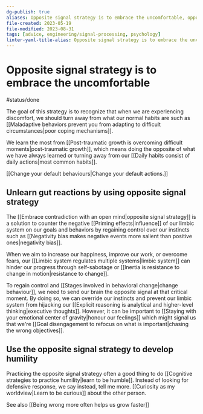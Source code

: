 ```yaml
---
dg-publish: true
aliases: Opposite signal strategy is to embrace the uncomfortable, opposite of our natural reactions, natural reactions, opposite signal strategy, doing the opposite is opposite signal strategy, doing the opposite, embracing discomfort through opposite signal strategy, OSS, counteracting behavior, unlearn behaviour, do things differently, natural instinct, regular habits, Do what is uncomfortable, doing the usual, React in the opposite way using the Opposite Signal Strategy., react in the opposite way, Combat a poor tendency using the Opposite Signal Strategy, doing something differently from the usual, Change your default behaviours through the opposite signal strategy., changing default behaviour
file-created: 2023-05-19
file-modified: 2023-08-31
tags: [advice, engineering/signal-processing, psychology]
linter-yaml-title-alias: Opposite signal strategy is to embrace the uncomfortable
---
```


# Opposite signal strategy is to embrace the uncomfortable

#status/done

The goal of this strategy is to recognize that when we are experiencing discomfort, we should turn away from what our normal habits are such as [[Maladaptive behaviors prevent you from adapting to difficult circumstances|poor coping mechanisms]].

We learn the most from [[Post-traumatic growth is overcoming difficult moments|post-traumatic growth]], which means doing the opposite of what we have always learned or turning away from our [[Daily habits consist of daily actions|most common habits]].

[[Change your default behaviours|Change your default actions.]]

## Unlearn gut reactions by using opposite signal strategy

The [[Embrace contradiction with an open mind|opposite signal strategy]] is a solution to counter the negative [[Priming effects|influence]] of our limbic system on our goals and behaviors by regaining control over our instincts such as [[Negativity bias makes negative events more salient than positive ones|negativity bias]].

When we aim to increase our happiness, improve our work, or overcome fears, our [[Limbic system regulates multiple systems|limbic system]] can hinder our progress through self-sabotage or [[Inertia is resistance to change in motion|resistance to change]].

To regain control and [[Stages involved in behavioral change|change behaviour]], we need to send our brain the opposite signal at that critical moment. By doing so, we can override our instincts and prevent our limbic system from hijacking our [[Explicit reasoning is analytical and higher-level thinking|executive thoughts]]. However, it can be important to [[Staying with your emotional center of gravity|honour our feelings]] which might signal us that we're [[Goal disengagement to refocus on what is important|chasing the wrong objectives]].

## Use the opposite signal strategy to develop humility

Practicing the opposite signal strategy often a good thing to do [[Cognitive strategies to practice humility|learn to be humble]]. Instead of looking for defensive response, we say instead, tell me more. [[Curiosity as my worldview|Learn to be curious]] about the other person.

See also [[Being wrong more often helps us grow faster]]
